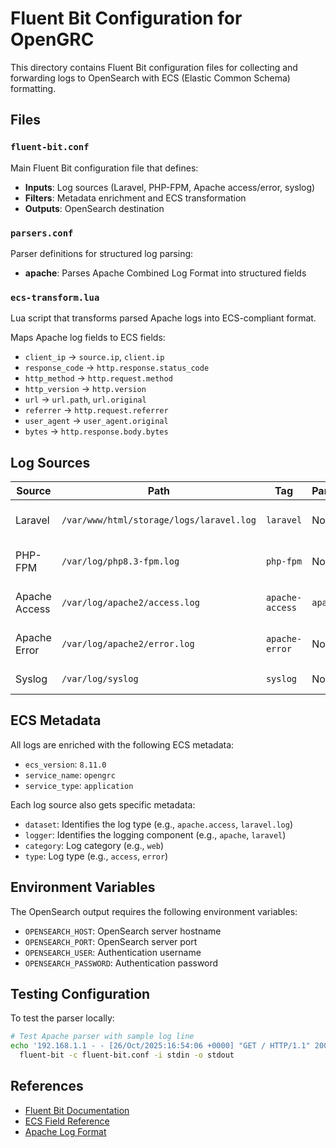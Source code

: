 # Fluent Bit Configuration for OpenGRC

This directory contains Fluent Bit configuration files for collecting and forwarding logs to OpenSearch with ECS (Elastic Common Schema) formatting.

## Files

### `fluent-bit.conf`
Main Fluent Bit configuration file that defines:
- **Inputs**: Log sources (Laravel, PHP-FPM, Apache access/error, syslog)
- **Filters**: Metadata enrichment and ECS transformation
- **Outputs**: OpenSearch destination

### `parsers.conf`
Parser definitions for structured log parsing:
- **apache**: Parses Apache Combined Log Format into structured fields

### `ecs-transform.lua`
Lua script that transforms parsed Apache logs into ECS-compliant format.

Maps Apache log fields to ECS fields:
- `client_ip` → `source.ip`, `client.ip`
- `response_code` → `http.response.status_code`
- `http_method` → `http.request.method`
- `http_version` → `http.version`
- `url` → `url.path`, `url.original`
- `referrer` → `http.request.referrer`
- `user_agent` → `user_agent.original`
- `bytes` → `http.response.body.bytes`

## Log Sources

| Source | Path | Tag | Parser | Description |
|--------|------|-----|--------|-------------|
| Laravel | `/var/www/html/storage/logs/laravel.log` | `laravel` | None | Laravel application logs |
| PHP-FPM | `/var/log/php8.3-fpm.log` | `php-fpm` | None | PHP-FPM process logs |
| Apache Access | `/var/log/apache2/access.log` | `apache-access` | `apache` | Apache HTTP access logs |
| Apache Error | `/var/log/apache2/error.log` | `apache-error` | None | Apache HTTP error logs |
| Syslog | `/var/log/syslog` | `syslog` | None | System logs |

## ECS Metadata

All logs are enriched with the following ECS metadata:
- `ecs_version`: `8.11.0`
- `service_name`: `opengrc`
- `service_type`: `application`

Each log source also gets specific metadata:
- `dataset`: Identifies the log type (e.g., `apache.access`, `laravel.log`)
- `logger`: Identifies the logging component (e.g., `apache`, `laravel`)
- `category`: Log category (e.g., `web`)
- `type`: Log type (e.g., `access`, `error`)

## Environment Variables

The OpenSearch output requires the following environment variables:
- `OPENSEARCH_HOST`: OpenSearch server hostname
- `OPENSEARCH_PORT`: OpenSearch server port
- `OPENSEARCH_USER`: Authentication username
- `OPENSEARCH_PASSWORD`: Authentication password

## Testing Configuration

To test the parser locally:
```bash
# Test Apache parser with sample log line
echo '192.168.1.1 - - [26/Oct/2025:16:54:06 +0000] "GET / HTTP/1.1" 200 11051 "-" "kube-probe/1.33"' | \
  fluent-bit -c fluent-bit.conf -i stdin -o stdout
```

## References

- [Fluent Bit Documentation](https://docs.fluentbit.io/)
- [ECS Field Reference](https://www.elastic.co/guide/en/ecs/current/ecs-field-reference.html)
- [Apache Log Format](https://httpd.apache.org/docs/current/mod/mod_log_config.html)